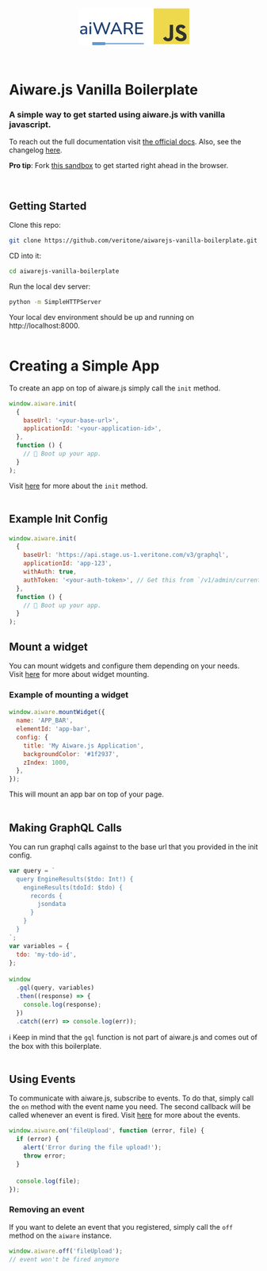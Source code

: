 <br />
<p align="center">
  <img src="./static/logo.png" />
</p>
<br />

# Aiware.js Vanilla Boilerplate

### A simple way to get started using aiware.js with vanilla javascript.

To reach out the full documentation visit [the official docs](https://docs.veritone.com/#/sdk/initialize-the-sdk). Also, see the changelog [here](https://github.com/veritone/aiware-apps/releases).

**Pro tip**: Fork [this sandbox](https://codesandbox.io/s/veritone-aiwarejs-vanilla-boilerplate-xbhos) to get started right ahead in the browser.

<br />

## Getting Started

Clone this repo:

```bash
git clone https://github.com/veritone/aiwarejs-vanilla-boilerplate.git
```

CD into it:

```bash
cd aiwarejs-vanilla-boilerplate
```

Run the local dev server:

```bash
python -m SimpleHTTPServer
```

Your local dev environment should be up and running on http://localhost:8000.
<br />
<br />

# Creating a Simple App

To create an app on top of aiware.js simply call the `init` method.

```js
window.aiware.init(
  {
    baseUrl: '<your-base-url>',
    applicationId: '<your-application-id>',
  },
  function () {
    // 🚀 Boot up your app.
  }
);
```

Visit [here](https://docs.veritone.com/#/sdk/initialize-the-sdk) for more about the `init` method.
<br />
<br />

## Example Init Config

```js
window.aiware.init(
  {
    baseUrl: 'https://api.stage.us-1.veritone.com/v3/graphql',
    applicationId: 'app-123',
    withAuth: true,
    authToken: '<your-auth-token>', // Get this from `/v1/admin/current-user`
  },
  function () {
    // 🚀 Boot up your app.
  }
);
```

## Mount a widget

You can mount widgets and configure them depending on your needs. <br/>
Visit [here](https://docs.veritone.com/#/sdk/mount-a-widget) for more about widget mounting.

### Example of mounting a widget

```js
window.aiware.mountWidget({
  name: 'APP_BAR',
  elementId: 'app-bar',
  config: {
    title: 'My Aiware.js Application',
    backgroundColor: '#1f2937',
    zIndex: 1000,
  },
});
```

This will mount an app bar on top of your page.
<br />
<br />

## Making GraphQL Calls

You can run graphql calls against to the base url that you provided in the init config.

```js
var query = `
  query EngineResults($tdo: Int!) {
    engineResults(tdoId: $tdo) {
      records {
        jsondata
      }
    }
  }
`;
var variables = {
  tdo: 'my-tdo-id',
};

window
  .gql(query, variables)
  .then((response) => {
    console.log(response);
  })
  .catch((err) => console.log(err));
```

ℹ️ Keep in mind that the `gql` function is not part of aiware.js and comes out of the box with this boilerplate.
<br />
<br />

## Using Events

To communicate with aiware.js, subscribe to events. To do that, simply call the `on` method with the event name you need. The second callback will be called whenever an event is fired.
Visit [here]() for more about the events.

```js
window.aiware.on('fileUpload', function (error, file) {
  if (error) {
    alert('Error during the file upload!');
    throw error;
  }

  console.log(file);
});
```

### Removing an event

If you want to delete an event that you registered, simply call the `off` method on the `aiware` instance.

```js
window.aiware.off('fileUpload');
// event won't be fired anymore
```
